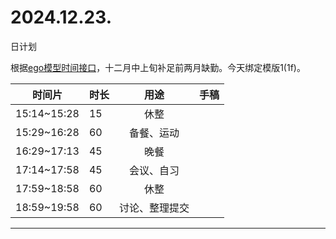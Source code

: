 # 2024.12.23.
日计划

根据[ego模型时间接口](https://gitee.com/hyg/blog/blob/master/timeflow.md)，十二月中上旬补足前两月缺勤。今天绑定模版1(1f)。

| 时间片 | 时长 | 用途 | 手稿 |
| --- | --- | :---: | --- |
| 15:14~15:28 | 15 | 休整 |  |
| 15:29~16:28 | 60 | 备餐、运动 |  |
| 16:29~17:13 | 45 | 晚餐 |  |
| 17:14~17:58 | 45 | 会议、自习 |  |
| 17:59~18:58 | 60 | 休整 |  |
| 18:59~19:58 | 60 | 讨论、整理提交 |  |

---

